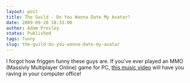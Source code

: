 ```yaml
---
layout: post
title: The Guild - Do You Wanna Date My Avatar?
date: 2009-09-28 18:33:00
author: Adam Presley
status: Published
tags: funny
slug: the-guild-do-you-wanna-date-my-avatar
---
```


I forgot how friggen funny these guys are. If you've ever played an MMO
(Massivly Multiplayer Online) game for PC, [this music video](http://www.youtube.com/watch?v=urNyg1ftMIU&feature=fvhl)
will have you raving in your computer office!
